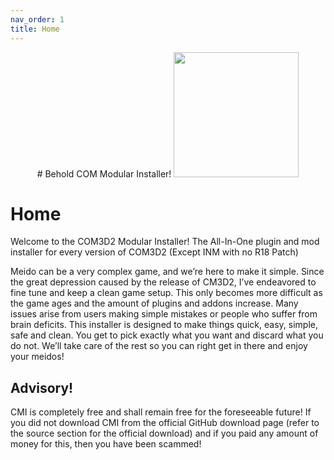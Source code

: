 ```yaml
---
nav_order: 1
title: Home
---
```


<p align="center">
  # Behold COM Modular Installer!
  
  <img width="200" height="200" src="https://github.com/krypto5863/COM-Modular-Installer/blob/gh-pages/icon.png?raw=true">
</p>

# Home

Welcome to the COM3D2 Modular Installer! The All-In-One plugin and mod installer for every version of COM3D2 (Except INM with no R18 Patch)

Meido can be a very complex game, and we’re here to make it simple. Since the great depression caused by the release of CM3D2, I’ve endeavored to fine tune and keep a clean game setup. This only becomes more difficult as the game ages and the amount of plugins and addons increase. Many issues arise from users making simple mistakes or people who suffer from brain deficits. This installer is designed to make things quick, easy, simple, safe and clean. You get to pick exactly what you want and discard what you do not. We’ll take care of the rest so you can right get in there and enjoy your meidos!

## Advisory!
CMI is completely free and shall remain free for the foreseeable future! If you did not download CMI from the official GitHub download page (refer to the source section for the official download) and if you paid any amount of money for this, then you have been scammed!
